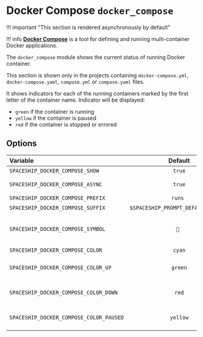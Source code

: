 # Docker Compose `docker_compose`

!!! important "This section is rendered asynchronously by default"

!!! info
    [**Docker Compose**](https://docs.docker.com/compose/) is a tool for defining and running multi-container Docker applications.

The `docker_compose` module shows the current status of running Docker container.

This section is shown only in the projects containing `docker-compose.yml`, `docker-compose.yaml`, `compose.yml` or `compose.yaml` files.

It shows indicators for each of the running containers marked by the first letter of the container name. Indicator will be displayed:

* `green` if the container is running
* `yellow` if the container is paused
* `red` if the container is stopped or errored

## Options

| Variable                                |              Default               | Meaning                             |
| :-------------------------------------- | :--------------------------------: | ----------------------------------- |
| `SPACESHIP_DOCKER_COMPOSE_SHOW`         |               `true`               | Show section                        |
| `SPACESHIP_DOCKER_COMPOSE_ASYNC`        |              `true`                | Render section asynchronously       |
| `SPACESHIP_DOCKER_COMPOSE_PREFIX`       |               `runs `              | Section's prefix                    |
| `SPACESHIP_DOCKER_COMPOSE_SUFFIX`       | `$SPACESHIP_PROMPT_DEFAULT_SUFFIX` | Section's suffix                    |
| `SPACESHIP_DOCKER_COMPOSE_SYMBOL`       |               `🐙 `                | Symbol displayed before the section |
| `SPACESHIP_DOCKER_COMPOSE_COLOR`        |               `cyan`               | Section's color                     |
| `SPACESHIP_DOCKER_COMPOSE_COLOR_UP`     |               `green`              | Color for running containers        |
| `SPACESHIP_DOCKER_COMPOSE_COLOR_DOWN`   |               `red`                | Color for stopped containers        |
| `SPACESHIP_DOCKER_COMPOSE_COLOR_PAUSED` |               `yellow`             | Color for paused containers         |
